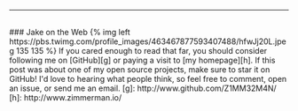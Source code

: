 - - - - -
<br>
### Jake on the Web
{% img left https://pbs.twimg.com/profile_images/463467877593407488/hfwJj20L.jpeg 135 135 %}
If you cared enough to read that far, you should consider following me on
[GitHub][g] or paying a visit to [my homepage][h]. If this post was about one of
my open source projects, make sure to star it on GitHub! I'd love to hearing
what people think, so feel free to comment, open an issue, or send me an email.
 [g]: http://www.github.com/Z1MM32M4N/
 [h]: http://www.zimmerman.io/
